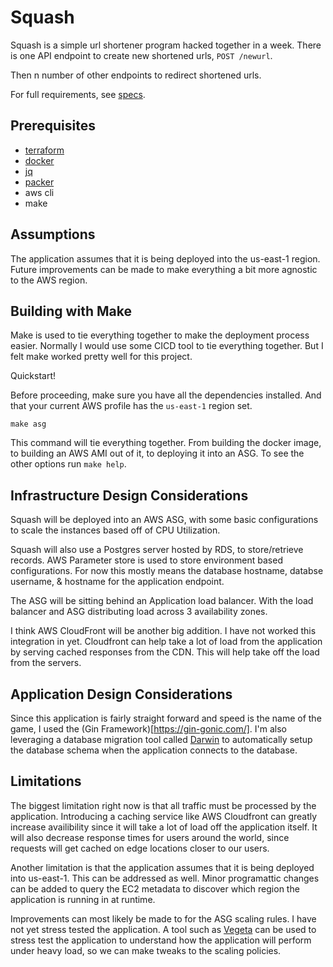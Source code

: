 # Squash

Squash is a simple url shortener program hacked together in a week. There is one API endpoint to create new shortened urls, `POST /newurl`.

Then n number of other endpoints to redirect shortened urls.

For full requirements, see [specs](spec.md).

## Prerequisites

* [terraform](https://www.terraform.io/downloads)
* [docker](https://docs.docker.com/get-docker/)
* [jq](https://stedolan.github.io/jq/download/)
* [packer]([https://www.packer.io/downloads)
* aws cli
* make

## Assumptions

The application assumes that it is being deployed into the us-east-1 region. Future improvements can be made to make everything a bit more agnostic to the AWS region.

## Building with Make

Make is used to tie everything together to make the deployment process easier. Normally I would use some CICD tool to tie everything together. But I felt make worked pretty well for this project.

Quickstart!

Before proceeding, make sure you have all the dependencies installed. And that your current AWS profile has the `us-east-1` region set.

```
make asg
```

This command will tie everything together. From building the docker image, to building an AWS AMI out of it, to deploying it into an ASG. To see the other options run `make help`.

## Infrastructure Design Considerations

Squash will be deployed into an AWS ASG, with some basic configurations to scale the instances based off of CPU Utilization. 

Squash will also use a Postgres server hosted by RDS, to store/retrieve records. AWS Parameter store is used to store environment based configurations. For now this mostly means the database hostname, databse  username, & hostname for the application endpoint.

The ASG will be sitting behind an Application load balancer. With the load balancer and ASG distributing load across 3 availability zones.

I think AWS CloudFront will be another big addition. I have not worked this integration in yet. Cloudfront can help take a lot of load from the application by serving cached responses from the CDN. This will help take off the load from the servers.

## Application Design Considerations

Since this application is fairly straight forward and speed is the name of the game, I used the (Gin Framework)[https://gin-gonic.com/]. I'm also leveraging a database migration tool called [Darwin](https://github.com/GuiaBolso/darwin) to automatically setup the database schema when the application connects to the database.

## Limitations

The biggest limitation right now is that all traffic must be processed by the application. Introducing a caching service like AWS Cloudfront can greatly increase availibility since it will take a lot of load off the application itself. It will also decrease response times for users around the world, since requests will get cached on edge locations closer to our users. 

Another limitation is that the application assumes that it is being deployed into us-east-1. This can be addressed as well. Minor programattic changes can be added to query the EC2 metadata to discover which region the application is running in at runtime. 

Improvements can most likely be made to for the ASG scaling rules. I have not yet stress tested the application. A tool such as [Vegeta](https://github.com/tsenart/vegeta) can be used to stress test the application to understand how the application will perform under heavy load, so we can make tweaks to the scaling policies.
